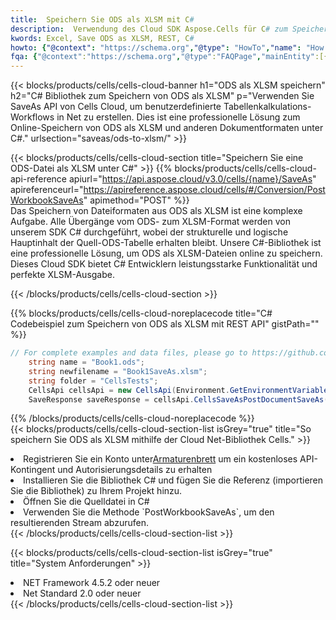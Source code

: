 ```yaml
---
title:  Speichern Sie ODS als XLSM mit C#
description:  Verwendung des Cloud SDK Aspose.Cells für C# zum Speichern der ODS-Formatdatei als XLSM-Formatdatei.
kwords: Excel, Save ODS as XLSM, REST, C#
howto: {"@context": "https://schema.org","@type": "HowTo","name": "How to save ODS as XLSM using the Cells Cloud Net library.","description": "How to save ODS as XLSM using the Cells Cloud Net library.","image": {"@type": "ImageObject"},"url": "/net/saveas/ods-to-xlsm/","step": [{ "@type": "HowToStep","name": "How to save ODS as XLSM using the Cells Cloud Net library. step 1", "image": {"@type": "ImageObject",},"url": "/net/saveas/ods-to-xlsm/","text": "Register an account at <a href='https://dashboard.aspose.cloud/'>Dashboard</a> to get free API quota & authorization details",},{ "@type": "HowToStep","name": "How to save ODS as XLSM using the Cells Cloud Net library. step 1", "image": {"@type": "ImageObject",},"url": "/net/saveas/ods-to-xlsm/","text": "Install C# library and add the reference (import the library) to your project.",},{ "@type": "HowToStep","name": "How to save ODS as XLSM using the Cells Cloud Net library. step 1", "image": {"@type": "ImageObject",},"url": "/net/saveas/ods-to-xlsm/","text": "Open the source file in C#",},{ "@type": "HowToStep","name": "How to save ODS as XLSM using the Cells Cloud Net library. step 1", "image": {"@type": "ImageObject",},"url": "/net/saveas/ods-to-xlsm/","text": "Use the `PostWorkbookSaveAs` method to retrieve the resulting stream.",}, ],"supply": {"@type": "HowToSupply","name": "document"},"tool": [{"@type": "HowToTool","name": "Visual Studio, Visual Studio Code, Rider"},{"@type": "HowToTool","name": "Aspose Cells"}],"totalTime": "PT6M"}
fqa: {"@context":"https://schema.org","@type":"FAQPage","mainEntity":[{"@type":"Question","name":"Why save file as other formats file in C# using REST API?","acceptedAnswer":{"@type":"Answer","text":"Documents are encoded in many ways, and some files may be incompatible with the software you use. To open and read such files, just save them as appropriate file formats.<br/><ol><li>Install .NET SDK and add the reference (import the library) to your project.</li><li>Open the source file in C# using REST API.</li><li>Call the PostWorkbookSaveAsRequest() method, passing an output filename with required extension.</li><li>Get the result of save as a separate file.</li></ol>"}},{"@type":"Question","name":"What file formats can I save as with your C# library?","acceptedAnswer":{"@type":"Answer","text":"We support a variety of file formats for conversion using .NET library, including XLSX, Excel, xls , PDF, CSV, HTML, Markdown, XML, PNG, JPG, TIFF, Json, TXT and many more."}},{"@type":"Question","name":"What is the maximum allowed file size for conversion using this .NET library?","acceptedAnswer":{"@type":"Answer","text":"There are no file size limits for format conversions using .NET library."}}]}
---
```

{{< blocks/products/cells/cells-cloud-banner h1="ODS als XLSM speichern" h2="C# Bibliothek zum Speichern von ODS als XLSM" p="Verwenden Sie SaveAs API von Cells Cloud, um benutzerdefinierte Tabellenkalkulations-Workflows in Net zu erstellen. Dies ist eine professionelle Lösung zum Online-Speichern von ODS als XLSM und anderen Dokumentformaten unter C#." urlsection="saveas/ods-to-xlsm/" >}}

{{< blocks/products/cells/cells-cloud-section title="Speichern Sie eine ODS-Datei als XLSM unter C#" >}}
{{% blocks/products/cells/cells-cloud-api-reference apiurl="https://api.aspose.cloud/v3.0/cells/{name}/SaveAs" apireferenceurl="https://apireference.aspose.cloud/cells/#/Conversion/PostWorkbookSaveAs" apimethod="POST" %}}
<br/>
Das Speichern von Dateiformaten aus ODS als XLSM ist eine komplexe Aufgabe. Alle Übergänge vom ODS- zum XLSM-Format werden von unserem SDK C# durchgeführt, wobei der strukturelle und logische Hauptinhalt der Quell-ODS-Tabelle erhalten bleibt. Unsere C#-Bibliothek ist eine professionelle Lösung, um ODS als XLSM-Dateien online zu speichern. Dieses Cloud SDK bietet C# Entwicklern leistungsstarke Funktionalität und perfekte XLSM-Ausgabe.

{{< /blocks/products/cells/cells-cloud-section >}}

{{% blocks/products/cells/cells-cloud-noreplacecode title="C# Codebeispiel zum Speichern von ODS als XLSM mit REST API" gistPath="" %}}
  
```cs
// For complete examples and data files, please go to https://github.com/aspose-cells-cloud/aspose-cells-cloud-dotnet/
    string name = "Book1.ods";
    string newfilename = "Book1SaveAs.xlsm";
    string folder = "CellsTests";
    CellsApi cellsApi = new CellsApi(Environment.GetEnvironmentVariable("ProductClientId"), Environment.GetEnvironmentVariable("ProductClientSecret"));
    SaveResponse saveResponse = cellsApi.CellsSaveAsPostDocumentSaveAs(name, null, newfilename, null,null,folder);
```
  
{{% /blocks/products/cells/cells-cloud-noreplacecode %}}
<br/>
{{< blocks/products/cells/cells-cloud-section-list isGrey="true" title="So speichern Sie ODS als XLSM mithilfe der Cloud Net-Bibliothek Cells." >}}
<li> Registrieren Sie ein Konto unter<a href="https://dashboard.aspose.cloud/">Armaturenbrett</a> um ein kostenloses API-Kontingent und Autorisierungsdetails zu erhalten</li>
<li>Installieren Sie die Bibliothek C# und fügen Sie die Referenz (importieren Sie die Bibliothek) zu Ihrem Projekt hinzu.</li>
<li>Öffnen Sie die Quelldatei in C#</li>
<li>Verwenden Sie die Methode `PostWorkbookSaveAs`, um den resultierenden Stream abzurufen.</li>
{{< /blocks/products/cells/cells-cloud-section-list >}}

{{< blocks/products/cells/cells-cloud-section-list isGrey="true" title="System Anforderungen" >}}
<li>NET Framework 4.5.2 oder neuer</li>
<li>Net Standard 2.0 oder neuer</li>
{{< /blocks/products/cells/cells-cloud-section-list >}}
